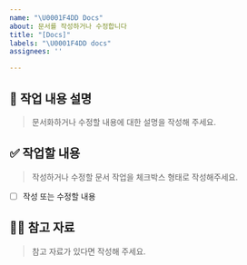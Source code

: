 ```yaml
---
name: "\U0001F4DD Docs"
about: 문서를 작성하거나 수정합니다
title: "[Docs]"
labels: "\U0001F4DD docs"
assignees: ''

---
```


## 📝 작업 내용 설명
> 문서화하거나 수정할 내용에 대한 설명을 작성해 주세요.

## ✅ 작업할 내용
> 작성하거나 수정할 문서 작업을 체크박스 형태로 작성해주세요.
- [ ] 작성 또는 수정할 내용

## 🙋🏻 참고 자료
> 참고 자료가 있다면 작성해 주세요.
